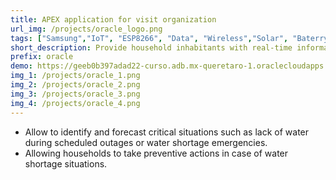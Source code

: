 ```yaml
---
title: APEX application for visit organization
url_img: /projects/oracle_logo.png
tags: ["Samsung","IoT", "ESP8266", "Data", "Wireless","Solar", "Baterry"]
short_description: Provide household inhabitants with real-time information on the level of their water tank.
prefix: oracle
demo: https://geeb0b397adad22-curso.adb.mx-queretaro-1.oraclecloudapps.com/ords/r/apex/workspace-sign-in/oracle-apex-sign-in
img_1: /projects/oracle_1.png
img_2: /projects/oracle_2.png
img_3: /projects/oracle_3.png
img_4: /projects/oracle_4.png
---
```

- Allow to identify and forecast critical situations such as lack of water during scheduled outages or water shortage emergencies. 
- Allowing households to take preventive actions in case of water shortage situations.